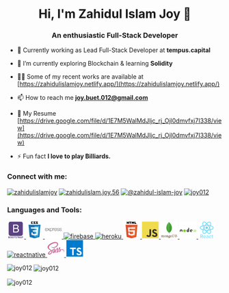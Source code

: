 <h1 align="center">Hi, I'm Zahidul Islam Joy 👋</h1>
<h3 align="center">An enthusiastic Full-Stack Developer</h3>

- 🔭 Currently working as Lead Full-Stack Developer at **tempus.capital**

- 🌱 I’m currently exploring Blockchain & learning **Solidity**

- 👨‍💻 Some of my recent works are available at [https://zahidulislamjoy.netlify.app/](https://zahidulislamjoy.netlify.app/)

- 📫 How to reach me **joy.buet.012@gmail.com**

- 📄 My Resume [https://drive.google.com/file/d/1E7M5WalMdJljc_rj_Ojl0dmvfxj7I338/view](https://drive.google.com/file/d/1E7M5WalMdJljc_rj_Ojl0dmvfxj7I338/view)

- ⚡ Fun fact **I love to play Billiards.**

<h3 align="left">Connect with me:</h3>
<p align="left">
<a href="https://linkedin.com/in/zahidulislamjoy" target="blank"><img align="center" src="https://raw.githubusercontent.com/rahuldkjain/github-profile-readme-generator/master/src/images/icons/Social/linked-in-alt.svg" alt="zahidulislamjoy" height="30" width="40" /></a>
<a href="https://fb.com/zahidulislam.joy.56" target="blank"><img align="center" src="https://raw.githubusercontent.com/rahuldkjain/github-profile-readme-generator/master/src/images/icons/Social/facebook.svg" alt="zahidulislam.joy.56" height="30" width="40" /></a>
<a href="https://medium.com/@zahidul-islam-joy" target="blank"><img align="center" src="https://raw.githubusercontent.com/rahuldkjain/github-profile-readme-generator/master/src/images/icons/Social/medium.svg" alt="@zahidul-islam-joy" height="30" width="40" /></a>
<a href="https://www.hackerrank.com/joy012" target="blank"><img align="center" src="https://raw.githubusercontent.com/rahuldkjain/github-profile-readme-generator/master/src/images/icons/Social/hackerrank.svg" alt="joy012" height="30" width="40" /></a>
</p>

<h3 align="left">Languages and Tools:</h3>
<p align="left"> <a href="https://getbootstrap.com" target="_blank"> <img src="https://raw.githubusercontent.com/devicons/devicon/master/icons/bootstrap/bootstrap-plain-wordmark.svg" alt="bootstrap" width="40" height="40"/> </a> <a href="https://www.w3schools.com/css/" target="_blank"> <img src="https://raw.githubusercontent.com/devicons/devicon/master/icons/css3/css3-original-wordmark.svg" alt="css3" width="40" height="40"/> </a> <a href="https://expressjs.com" target="_blank"> <img src="https://raw.githubusercontent.com/devicons/devicon/master/icons/express/express-original-wordmark.svg" alt="express" width="40" height="40"/> </a> <a href="https://firebase.google.com/" target="_blank"> <img src="https://www.vectorlogo.zone/logos/firebase/firebase-icon.svg" alt="firebase" width="40" height="40"/> </a> <a href="https://heroku.com" target="_blank"> <img src="https://www.vectorlogo.zone/logos/heroku/heroku-icon.svg" alt="heroku" width="40" height="40"/> </a> <a href="https://www.w3.org/html/" target="_blank"> <img src="https://raw.githubusercontent.com/devicons/devicon/master/icons/html5/html5-original-wordmark.svg" alt="html5" width="40" height="40"/> </a> <a href="https://developer.mozilla.org/en-US/docs/Web/JavaScript" target="_blank"> <img src="https://raw.githubusercontent.com/devicons/devicon/master/icons/javascript/javascript-original.svg" alt="javascript" width="40" height="40"/> </a> <a href="https://www.mongodb.com/" target="_blank"> <img src="https://raw.githubusercontent.com/devicons/devicon/master/icons/mongodb/mongodb-original-wordmark.svg" alt="mongodb" width="40" height="40"/> </a> <a href="https://nodejs.org" target="_blank"> <img src="https://raw.githubusercontent.com/devicons/devicon/master/icons/nodejs/nodejs-original-wordmark.svg" alt="nodejs" width="40" height="40"/> </a> <a href="https://reactjs.org/" target="_blank"> <img src="https://raw.githubusercontent.com/devicons/devicon/master/icons/react/react-original-wordmark.svg" alt="react" width="40" height="40"/> </a> <a href="https://reactnative.dev/" target="_blank"> <img src="https://reactnative.dev/img/header_logo.svg" alt="reactnative" width="40" height="40"/> </a> <a href="https://sass-lang.com" target="_blank"> <img src="https://raw.githubusercontent.com/devicons/devicon/master/icons/sass/sass-original.svg" alt="sass" width="40" height="40"/> </a> <a href="https://www.typescriptlang.org/" target="_blank"> <img src="https://raw.githubusercontent.com/devicons/devicon/master/icons/typescript/typescript-original.svg" alt="typescript" width="40" height="40"/> </a> </p>

<p><img align="left" src="https://github-readme-stats.vercel.app/api/top-langs?username=joy012&show_icons=true&locale=en&layout=compact" alt="joy012" /></p>

<p>&nbsp;<img align="center" src="https://github-readme-stats.vercel.app/api?username=joy012&show_icons=true&locale=en" alt="joy012" /></p>

<p><img align="center" src="https://github-readme-streak-stats.herokuapp.com/?user=joy012&" alt="joy012" /></p>

